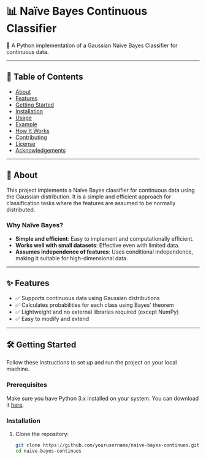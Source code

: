 # 📊 Naïve Bayes Continuous Classifier

🚀 A Python implementation of a Gaussian Naïve Bayes Classifier for continuous data.

---

## 📖 Table of Contents
- [About](#-about)
- [Features](#-features)
- [Getting Started](#-getting-started)
- [Installation](#installation)
- [Usage](#-usage)
- [Example](#example)
- [How It Works](#️-how-it-works)
- [Contributing](#-contributing)
- [License](#-license)
- [Acknowledgements](#-acknowledgements)

---

## 🧐 About
This project implements a Naïve Bayes classifier for continuous data using the Gaussian distribution. It is a simple and efficient approach for classification tasks where the features are assumed to be normally distributed.

### Why Naïve Bayes?
- **Simple and efficient**: Easy to implement and computationally efficient.
- **Works well with small datasets**: Effective even with limited data.
- **Assumes independence of features**: Uses conditional independence, making it suitable for high-dimensional data.

---

## ✨ Features
- ✅ Supports continuous data using Gaussian distributions
- ✅ Calculates probabilities for each class using Bayes' theorem
- ✅ Lightweight and no external libraries required (except NumPy)
- ✅ Easy to modify and extend

---

## 🛠️ Getting Started
Follow these instructions to set up and run the project on your local machine.

### Prerequisites
Make sure you have Python 3.x installed on your system. You can download it [here](https://www.python.org/downloads/).

### Installation
1. Clone the repository:
   ```bash
   git clone https://github.com/yourusername/naive-bayes-continues.git
   cd naive-bayes-continues
